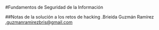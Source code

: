 #Fundamentos de Seguridad de la Información  

##Notas de la solución a los retos de hacking 
.Brieida Guzmán Ramírez
.guzmanramirezbris@gmail.com




